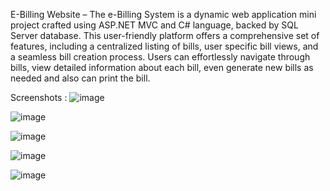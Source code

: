 E-Billing Website – The e-Billing System is a dynamic web application mini project crafted 
using ASP.NET MVC and C# language, backed by SQL Server database. This user-friendly 
platform offers a comprehensive set of features, including a centralized listing of bills, user specific bill views, and a seamless bill creation process. 
Users can effortlessly navigate through bills, view detailed information about each bill, even generate new bills as needed and also can print the bill. 

Screenshots :
![image](https://github.com/kiransawant02/EBillingSys/assets/75112767/57aa04e0-bbe9-42cf-b4d4-bb51bf3deb0b)

![image](https://github.com/kiransawant02/EBillingSys/assets/75112767/c0c86945-4a2a-4f44-80fa-5ffce3b84082)

![image](https://github.com/kiransawant02/EBillingSys/assets/75112767/4f25c933-f7aa-4058-bad6-f306e32a33b6)

![image](https://github.com/kiransawant02/EBillingSys/assets/75112767/b6c4d6f0-ae8e-409e-834c-9d9128c4b88d)

![image](https://github.com/kiransawant02/EBillingSys/assets/75112767/ecd418a5-6150-4275-8db0-275b801ecdf8)


